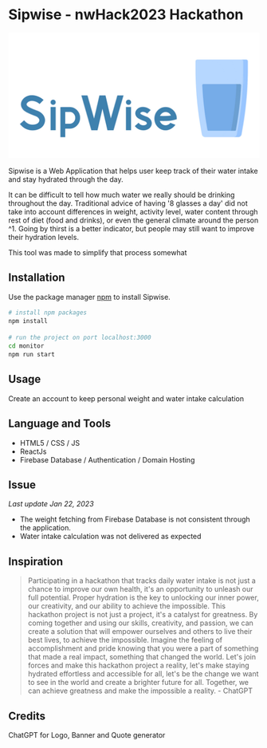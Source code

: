 # Sipwise - nwHack2023 Hackathon

![Banner!](https://github.com/dinhplnguyen/nwhack-2023/blob/Rafi/misc/banner1.jpg)

Sipwise is a Web Application that helps user keep track of their water intake and stay hydrated through the day.

It can be difficult to tell how much water we really should be drinking throughout the day. Traditional advice of having '8 glasses a day' did not take into account differences in weight, activity level, water content through rest of diet (food and drinks), or even the general climate around the person ^1. Going by thirst is a better indicator, but people may still want to improve their hydration levels. 

This tool was made to simplify that process somewhat

## Installation

Use the package manager [npm](https://www.npmjs.com/) to install Sipwise.

```bash
# install npm packages
npm install

# run the project on port localhost:3000
cd monitor
npm run start
```

## Usage
Create an account to keep personal weight and water intake calculation 

## Language and Tools
- HTML5 / CSS / JS
- ReactJs
- Firebase Database / Authentication / Domain Hosting

## Issue
*Last update Jan 22, 2023*

- The weight fetching from Firebase Database is not consistent through the application.
- Water intake calculation was not delivered as expected

## Inspiration
> Participating in a hackathon that tracks daily water intake is not just a chance to improve our own health, it's an opportunity to unleash our full potential. Proper hydration is the key to unlocking our inner power, our creativity, and our ability to achieve the impossible. This hackathon project is not just a project, it's a catalyst for greatness. By coming together and using our skills, creativity, and passion, we can create a solution that will empower ourselves and others to live their best lives, to achieve the impossible. Imagine the feeling of accomplishment and pride knowing that you were a part of something that made a real impact, something that changed the world. Let's join forces and make this hackathon project a reality, let's make staying hydrated effortless and accessible for all, let's be the change we want to see in the world and create a brighter future for all. Together, we can achieve greatness and make the impossible a reality. - ChatGPT

## Credits
ChatGPT for Logo, Banner and Quote generator
